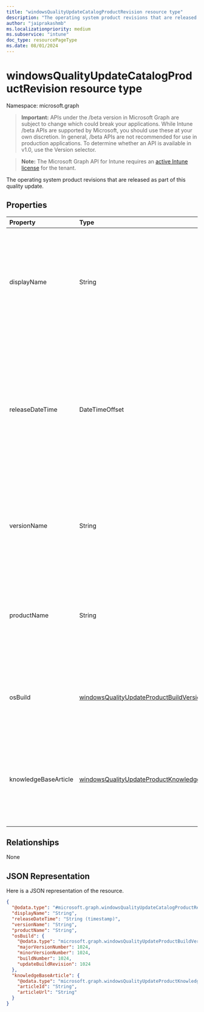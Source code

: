 ```yaml
---
title: "windowsQualityUpdateCatalogProductRevision resource type"
description: "The operating system product revisions that are released as part of this quality update."
author: "jaiprakashmb"
ms.localizationpriority: medium
ms.subservice: "intune"
doc_type: resourcePageType
ms.date: 08/01/2024
---
```


# windowsQualityUpdateCatalogProductRevision resource type

Namespace: microsoft.graph

> **Important:** APIs under the /beta version in Microsoft Graph are subject to change which could break your applications. While Intune /beta APIs are supported by Microsoft, you should use these at your own discretion. In general, /beta APIs are not recommended for use in production applications. To determine whether an API is available in v1.0, use the Version selector.

> **Note:** The Microsoft Graph API for Intune requires an [active Intune license](https://go.microsoft.com/fwlink/?linkid=839381) for the tenant.

The operating system product revisions that are released as part of this quality update.

## Properties
|Property|Type|Description|
|:---|:---|:---|
|displayName|String|The display name of the windows quality update catalog product revision. For example, 'Windows 11, version 22H2, build 22621.4112'. Read-only|
|releaseDateTime|DateTimeOffset|The date and time when the windows quality update catalog product revision was released. The Timestamp type represents date and time information using ISO 8601 format and is always in UTC time. Read-only|
|versionName|String|The version name of the windows quality update catalog product revision. For example, '22H2'. Read-only|
|productName|String|The product name of the windows quality update catalog product revision. For example, 'Windows 11'. Read-only|
|osBuild|[windowsQualityUpdateProductBuildVersionDetail](../resources/intune-softwareupdate-windowsqualityupdateproductbuildversiondetail.md)|The version details of the windows quality update catalog product revision. Read-only|
|knowledgeBaseArticle|[windowsQualityUpdateProductKnowledgeBaseArticle](../resources/intune-softwareupdate-windowsqualityupdateproductknowledgebasearticle.md)|The knowledge base article associated with the windows quality update catalog product revision. Read-only|

## Relationships
None

## JSON Representation
Here is a JSON representation of the resource.
<!-- {
  "blockType": "resource",
  "@odata.type": "microsoft.graph.windowsQualityUpdateCatalogProductRevision"
}
-->
``` json
{
  "@odata.type": "#microsoft.graph.windowsQualityUpdateCatalogProductRevision",
  "displayName": "String",
  "releaseDateTime": "String (timestamp)",
  "versionName": "String",
  "productName": "String",
  "osBuild": {
    "@odata.type": "microsoft.graph.windowsQualityUpdateProductBuildVersionDetail",
    "majorVersionNumber": 1024,
    "minorVersionNumber": 1024,
    "buildNumber": 1024,
    "updateBuildRevision": 1024
  },
  "knowledgeBaseArticle": {
    "@odata.type": "microsoft.graph.windowsQualityUpdateProductKnowledgeBaseArticle",
    "articleId": "String",
    "articleUrl": "String"
  }
}
```